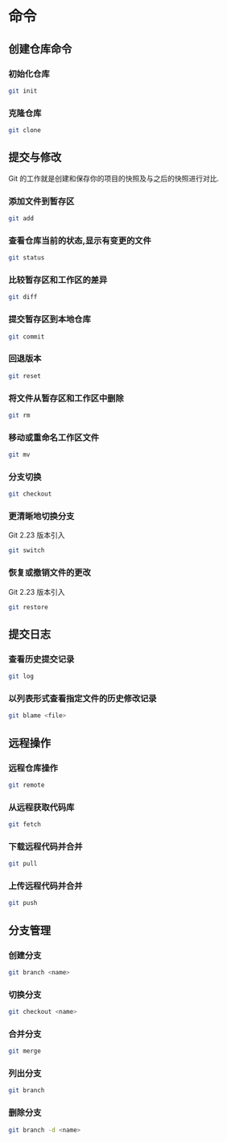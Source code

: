 # 命令

## 创建仓库命令

### 初始化仓库

```sh
git init
```

### 克隆仓库

```sh
git clone
```

## 提交与修改

Git 的工作就是创建和保存你的项目的快照及与之后的快照进行对比.

### 添加文件到暂存区

```sh
git add
```

### 查看仓库当前的状态,显示有变更的文件

```sh
git status
```

### 比较暂存区和工作区的差异

```sh
git diff
```

### 提交暂存区到本地仓库

```sh
git commit
```

### 回退版本

```sh
git reset
```

### 将文件从暂存区和工作区中删除

```sh
git rm
```

### 移动或重命名工作区文件

```sh
git mv
```

### 分支切换

```sh
git checkout
```

### 更清晰地切换分支

Git 2.23 版本引入

```sh
git switch
```

### 恢复或撤销文件的更改

Git 2.23 版本引入

```sh
git restore
```

## 提交日志

### 查看历史提交记录

```sh
git log
```

### 以列表形式查看指定文件的历史修改记录

```sh
git blame <file>
```

## 远程操作

### 远程仓库操作

```sh
git remote
```

### 从远程获取代码库

```sh
git fetch
```

### 下载远程代码并合并

```sh
git pull
```

### 上传远程代码并合并

```sh
git push
```

## 分支管理

### 创建分支

```sh
git branch <name>
```

### 切换分支

```sh
git checkout <name>
```

### 合并分支

```sh
git merge
```

### 列出分支

```sh
git branch
```

### 删除分支

```sh
git branch -d <name>
```
